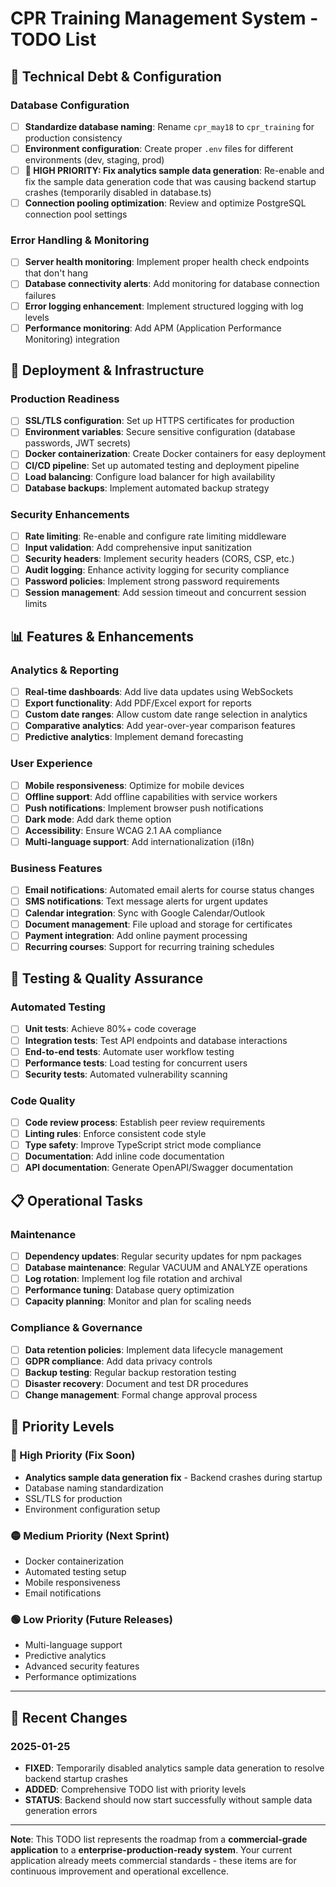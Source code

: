 # CPR Training Management System - TODO List

## 🔧 **Technical Debt & Configuration**

### **Database Configuration**
- [ ] **Standardize database naming**: Rename `cpr_may18` to `cpr_training` for production consistency
- [ ] **Environment configuration**: Create proper `.env` files for different environments (dev, staging, prod)
- [ ] **🔴 HIGH PRIORITY: Fix analytics sample data generation**: Re-enable and fix the sample data generation code that was causing backend startup crashes (temporarily disabled in database.ts)
- [ ] **Connection pooling optimization**: Review and optimize PostgreSQL connection pool settings

### **Error Handling & Monitoring**
- [ ] **Server health monitoring**: Implement proper health check endpoints that don't hang
- [ ] **Database connectivity alerts**: Add monitoring for database connection failures
- [ ] **Error logging enhancement**: Implement structured logging with log levels
- [ ] **Performance monitoring**: Add APM (Application Performance Monitoring) integration

## 🚀 **Deployment & Infrastructure**

### **Production Readiness**
- [ ] **SSL/TLS configuration**: Set up HTTPS certificates for production
- [ ] **Environment variables**: Secure sensitive configuration (database passwords, JWT secrets)
- [ ] **Docker containerization**: Create Docker containers for easy deployment
- [ ] **CI/CD pipeline**: Set up automated testing and deployment pipeline
- [ ] **Load balancing**: Configure load balancer for high availability
- [ ] **Database backups**: Implement automated backup strategy

### **Security Enhancements**
- [ ] **Rate limiting**: Re-enable and configure rate limiting middleware
- [ ] **Input validation**: Add comprehensive input sanitization
- [ ] **Security headers**: Implement security headers (CORS, CSP, etc.)
- [ ] **Audit logging**: Enhance activity logging for security compliance
- [ ] **Password policies**: Implement strong password requirements
- [ ] **Session management**: Add session timeout and concurrent session limits

## 📊 **Features & Enhancements**

### **Analytics & Reporting**
- [ ] **Real-time dashboards**: Add live data updates using WebSockets
- [ ] **Export functionality**: Add PDF/Excel export for reports
- [ ] **Custom date ranges**: Allow custom date range selection in analytics
- [ ] **Comparative analytics**: Add year-over-year comparison features
- [ ] **Predictive analytics**: Implement demand forecasting

### **User Experience**
- [ ] **Mobile responsiveness**: Optimize for mobile devices
- [ ] **Offline support**: Add offline capabilities with service workers
- [ ] **Push notifications**: Implement browser push notifications
- [ ] **Dark mode**: Add dark theme option
- [ ] **Accessibility**: Ensure WCAG 2.1 AA compliance
- [ ] **Multi-language support**: Add internationalization (i18n)

### **Business Features**
- [ ] **Email notifications**: Automated email alerts for course status changes
- [ ] **SMS notifications**: Text message alerts for urgent updates
- [ ] **Calendar integration**: Sync with Google Calendar/Outlook
- [ ] **Document management**: File upload and storage for certificates
- [ ] **Payment integration**: Add online payment processing
- [ ] **Recurring courses**: Support for recurring training schedules

## 🧪 **Testing & Quality Assurance**

### **Automated Testing**
- [ ] **Unit tests**: Achieve 80%+ code coverage
- [ ] **Integration tests**: Test API endpoints and database interactions
- [ ] **End-to-end tests**: Automate user workflow testing
- [ ] **Performance tests**: Load testing for concurrent users
- [ ] **Security tests**: Automated vulnerability scanning

### **Code Quality**
- [ ] **Code review process**: Establish peer review requirements
- [ ] **Linting rules**: Enforce consistent code style
- [ ] **Type safety**: Improve TypeScript strict mode compliance
- [ ] **Documentation**: Add inline code documentation
- [ ] **API documentation**: Generate OpenAPI/Swagger documentation

## 📋 **Operational Tasks**

### **Maintenance**
- [ ] **Dependency updates**: Regular security updates for npm packages
- [ ] **Database maintenance**: Regular VACUUM and ANALYZE operations
- [ ] **Log rotation**: Implement log file rotation and archival
- [ ] **Performance tuning**: Database query optimization
- [ ] **Capacity planning**: Monitor and plan for scaling needs

### **Compliance & Governance**
- [ ] **Data retention policies**: Implement data lifecycle management
- [ ] **GDPR compliance**: Add data privacy controls
- [ ] **Backup testing**: Regular backup restoration testing
- [ ] **Disaster recovery**: Document and test DR procedures
- [ ] **Change management**: Formal change approval process

## 🎯 **Priority Levels**

### **🔴 High Priority (Fix Soon)**
- **Analytics sample data generation fix** - Backend crashes during startup
- Database naming standardization
- SSL/TLS for production
- Environment configuration setup

### **🟡 Medium Priority (Next Sprint)**
- Docker containerization
- Automated testing setup
- Mobile responsiveness
- Email notifications

### **🟢 Low Priority (Future Releases)**
- Multi-language support
- Predictive analytics
- Advanced security features
- Performance optimizations

---

## 📝 **Recent Changes**

### **2025-01-25**
- **FIXED**: Temporarily disabled analytics sample data generation to resolve backend startup crashes
- **ADDED**: Comprehensive TODO list with priority levels
- **STATUS**: Backend should now start successfully without sample data generation errors

---

**Note**: This TODO list represents the roadmap from a **commercial-grade application** to a **enterprise-production-ready system**. Your current application already meets commercial standards - these items are for continuous improvement and operational excellence. 